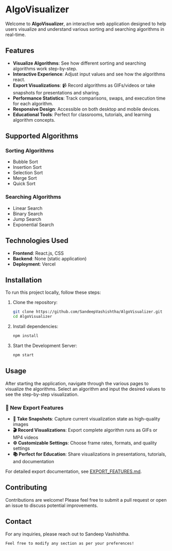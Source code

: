 # AlgoVisualizer

Welcome to **AlgoVisualizer**, an interactive web application designed to help users visualize and understand various sorting and searching algorithms in real-time. 

## Features

- **Visualize Algorithms**: See how different sorting and searching algorithms work step-by-step.
- **Interactive Experience**: Adjust input values and see how the algorithms react.
- **Export Visualizations**: 📹 Record algorithms as GIFs/videos or take snapshots for presentations and sharing.
- **Performance Statistics**: Track comparisons, swaps, and execution time for each algorithm.
- **Responsive Design**: Accessible on both desktop and mobile devices.
- **Educational Tools**: Perfect for classrooms, tutorials, and learning algorithm concepts.

## Supported Algorithms

### Sorting Algorithms
- Bubble Sort
- Insertion Sort
- Selection Sort
- Merge Sort
- Quick Sort

### Searching Algorithms
- Linear Search
- Binary Search
- Jump Search
- Exponential Search

## Technologies Used
- **Frontend**: React.js, CSS
- **Backend**: None (static application)
- **Deployment**: Vercel

## Installation

To run this project locally, follow these steps:

1. Clone the repository:
   ```bash
   git clone https://github.com/SandeepVashishtha/AlgoVisualizer.git
   cd AlgoVisualizer
   ```
2. Install dependencies:
   ```bash
   npm install
   ```
3. Start the Development Server:
   ```bash
   npm start
   ```

## Usage
After starting the application, navigate through the various pages to visualize the algorithms. Select an algorithm and input the desired values to see the step-by-step visualization.

### 🎥 New Export Features
- **📸 Take Snapshots**: Capture current visualization state as high-quality images
- **🎬 Record Visualizations**: Export complete algorithm runs as GIFs or MP4 videos
- **⚙️ Customizable Settings**: Choose frame rates, formats, and quality settings
- **📚 Perfect for Education**: Share visualizations in presentations, tutorials, and documentation

For detailed export documentation, see [EXPORT_FEATURES.md](EXPORT_FEATURES.md).

## Contributing
Contributions are welcome! Please feel free to submit a pull request or open an issue to discuss potential improvements.

## Contact
For any inquiries, please reach out to Sandeep Vashishtha.

```bash
Feel free to modify any section as per your preferences!
```
